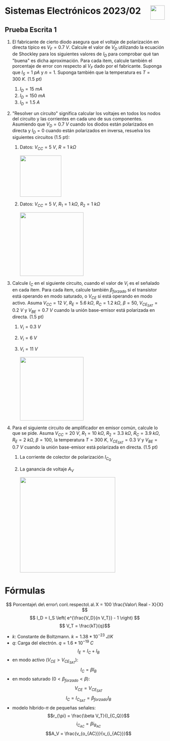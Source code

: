 # <img src="https://julianodb.github.io/SISTEMAS_ELECTRONICOS_PARA_INGENIERIA_BIOMEDICA/img/logo_fing.png?raw=true" align="right" height="45"> Sistemas Electrónicos 2023/02
## Prueba Escrita 1

1. El fabricante de cierto diodo asegura que el voltaje de polarización en directa típico es $V_F = 0.7\ V$. Calcule el valor de $V_D$ utilizando la ecuación de Shockley para los siguientes valores de $I_D$ para comprobar qué tan "buena" es dicha aproximación. Para cada item, calcule también el porcentaje de error con respecto al $V_F$ dado por el fabricante. Suponga que $I_S=1\ pA$ y $n=1$. Suponga también que la temperatura es $T=300\ K$. (1.5 pt)
   1. $I_D = 15\ mA$ 
   1. $I_D = 150\ mA$
   1. $I_D = 1.5\ A$

1. "Resolver un circuito" significa calcular los voltajes en todos los nodos del circuito y las corrientes en cada uno de sus componentes. Asumiendo que $V_D = 0.7\ V$ cuando los diodos están polarizados en directa y $I_D=0$ cuando están polarizados en inversa, resuelva los siguientes circuitos (1.5 pt):
   
   1. Datos: $V_{CC}=5\ V$, $R=1\ k\Omega$ 

      <img src="https://julianodb.github.io/electronic_circuits_diagrams/battery_resistor_diode.png" width="130">
   
   1. Datos: $V_{CC}=5\ V$, $R_1=1\ k\Omega$, $R_2=1\ k\Omega$

      <img src="https://julianodb.github.io/electronic_circuits_diagrams/battery_2diode_2R.png" width="200">

1. Calcule $I_C$ en el siguiente circuito, cuando el valor de $V_i$ es el señalado en cada ítem. Para cada ítem, calcule también $\beta_{forzado}$ si el transistor está operando en modo saturado, o $V_{CE}$ si está operando en modo activo. Asuma $V_{CC}=12\ V$, $R_E= 5.6\ k\Omega$, $R_C= 1.2\ k\Omega$, $\beta = 50$, $V_{CE_{SAT}} = 0.2\ V$ y $V_{BE} =0.7\ V$ cuando la unión base-emisor está polarizada en directa. (1.5 pt)
   1. $V_i = 0.3\ V$
   1. $V_i = 6\ V$
   1. $V_i = 11\ V$
   
      <img src="https://julianodb.github.io/electronic_circuits_diagrams/npn_re_rc.png" width="200">

2. Para el siguiente circuito de amplificador en emisor común, calcule lo que se pide. Asuma $V_{CC} = 20\ V$, $R_1= 10\ k\Omega$, $R_2= 3.3\ k\Omega$, $R_C= 3.9\ k\Omega$, $R_E= 2\ k\Omega$, $\beta = 100$, la temperatura $T=300\ K$, $V_{CE_{SAT}} = 0.3\ V$ y $V_{BE} =0.7\ V$ cuando la unión base-emisor está polarizada en directa. (1.5 pt)
   1. La corriente de colector de polarización $I_{C_Q}$
   2. La ganancia de voltaje $A_V$

      <img src="https://julianodb.github.io/electronic_circuits_diagrams/common_emitter.png" width="300"> 

# Fórmulas

$$ Porcentaje\ de\ error\ con\ respecto\ a\ X = 100 \frac{Valor\ Real - X}{X} $$
$$ I_D = I_S \left( e^{\frac{V_D}{n V_T}} - 1 \right) $$
$$ V_T = \frac{kT}{q}$$

- $k$: Constante de Boltzmann. $k=1.38 * 10^{-23}\ J/K$
- $q$: Carga del electrón. $q=1.6*10^{-19}\ C$
$$I_E = I_C + I_B$$
- en modo activo ($V_{CE} > V_{CE_{SAT}}$):
$$I_C = \beta I_B $$
- en modo saturado ($0 < \beta_{forzado} < \beta$):
$$V_{CE} = V_{CE_{SAT}}$$
$$I_C = I_{C_{SAT}} = \beta_{forzado} I_B $$
- modelo híbrido-$\pi$ de pequeñas señales:
$$r_{\pi} = \frac{\beta V_T}{I_{C_Q}}$$
$$i_{C_{AC}} = \beta i_{B_{AC}} $$
$$A_V = \frac{v_{o_{AC}}}{v_{i_{AC}}}$$
